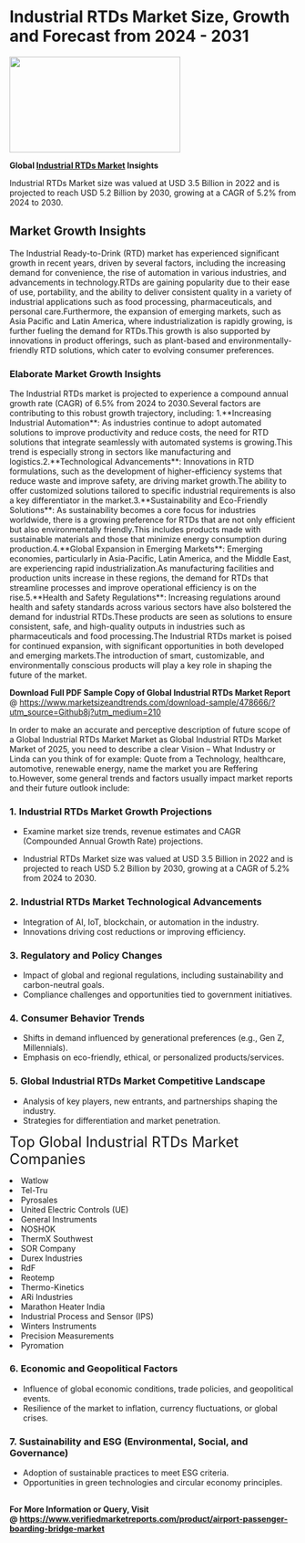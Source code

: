 <H1>Industrial RTDs Market Size, Growth and Forecast from 2024 - 2031</H1><img class="aligncenter size-medium wp-image-584254" src="https://thirdeyenews.in/wp-content/uploads/2024/09/Global-Market-Research-300x168.jpeg" alt="" width="300" height="168" /><p><strong>Global&nbsp;<a href="https://www.marketsizeandtrends.com/download-sample/478666/?utm_source=Github8j?utm_medium=210">Industrial RTDs Market</a> Insights</strong></p><p>Industrial RTDs Market size was valued at USD 3.5 Billion in 2022 and is projected to reach USD 5.2 Billion by 2030, growing at a CAGR of 5.2% from 2024 to 2030.</p><p><h2>Market Growth Insights</h2> The Industrial Ready-to-Drink (RTD) market has experienced significant growth in recent years, driven by several factors, including the increasing demand for convenience, the rise of automation in various industries, and advancements in technology.RTDs are gaining popularity due to their ease of use, portability, and the ability to deliver consistent quality in a variety of industrial applications such as food processing, pharmaceuticals, and personal care.Furthermore, the expansion of emerging markets, such as Asia Pacific and Latin America, where industrialization is rapidly growing, is further fueling the demand for RTDs.This growth is also supported by innovations in product offerings, such as plant-based and environmentally-friendly RTD solutions, which cater to evolving consumer preferences. <h3>Elaborate Market Growth Insights</h3> The Industrial RTDs market is projected to experience a compound annual growth rate (CAGR) of 6.5% from 2024 to 2030.Several factors are contributing to this robust growth trajectory, including: 1.**Increasing Industrial Automation**: As industries continue to adopt automated solutions to improve productivity and reduce costs, the need for RTD solutions that integrate seamlessly with automated systems is growing.This trend is especially strong in sectors like manufacturing and logistics.2.**Technological Advancements**: Innovations in RTD formulations, such as the development of higher-efficiency systems that reduce waste and improve safety, are driving market growth.The ability to offer customized solutions tailored to specific industrial requirements is also a key differentiator in the market.3.**Sustainability and Eco-Friendly Solutions**: As sustainability becomes a core focus for industries worldwide, there is a growing preference for RTDs that are not only efficient but also environmentally friendly.This includes products made with sustainable materials and those that minimize energy consumption during production.4.**Global Expansion in Emerging Markets**: Emerging economies, particularly in Asia-Pacific, Latin America, and the Middle East, are experiencing rapid industrialization.As manufacturing facilities and production units increase in these regions, the demand for RTDs that streamline processes and improve operational efficiency is on the rise.5.**Health and Safety Regulations**: Increasing regulations around health and safety standards across various sectors have also bolstered the demand for industrial RTDs.These products are seen as solutions to ensure consistent, safe, and high-quality outputs in industries such as pharmaceuticals and food processing.The Industrial RTDs market is poised for continued expansion, with significant opportunities in both developed and emerging markets.The introduction of smart, customizable, and environmentally conscious products will play a key role in shaping the future of the market.</p><p><span class=""><strong>Download Full PDF Sample Copy of Global Industrial RTDs Market Report</strong> @ <a href="https://www.marketsizeandtrends.com/download-sample/478666/?utm_source=Github8j?utm_medium=210" target="_blank">https://www.marketsizeandtrends.com/download-sample/478666/?utm_source=Github8j?utm_medium=210</a></span></p><p>In order to make an accurate and perceptive description of future scope of a Global&nbsp;Industrial RTDs Market Market as Global&nbsp;Industrial RTDs Market Market of 2025, you need to describe a clear Vision &ndash; What Industry or Linda can you think of for example: Quote from a Technology, healthcare, automotive, renewable energy, name the market you are Reffering to.However, some general trends and factors usually impact market reports and their future outlook include:</p><h3>1.&nbsp;<strong>Industrial RTDs Market Growth Projections</strong></h3><ul><li>Examine market size trends, revenue estimates and CAGR (Compounded Annual Growth Rate) projections.</li><li><p>Industrial RTDs Market size was valued at USD 3.5 Billion in 2022 and is projected to reach USD 5.2 Billion by 2030, growing at a CAGR of 5.2% from 2024 to 2030.</p></li></ul><h3>2.&nbsp;<strong>Industrial RTDs Market Technological Advancements</strong></h3><ul><li>Integration of AI, IoT, blockchain, or automation in the industry.</li><li>Innovations driving cost reductions or improving efficiency.</li></ul><h3>3.&nbsp;<strong>Regulatory and Policy Changes</strong></h3><ul><li>Impact of global and regional regulations, including sustainability and carbon-neutral goals.</li><li>Compliance challenges and opportunities tied to government initiatives.</li></ul><h3>4.&nbsp;<strong>Consumer Behavior Trends</strong></h3><ul><li>Shifts in demand influenced by generational preferences (e.g., Gen Z, Millennials).</li><li>Emphasis on eco-friendly, ethical, or personalized products/services.</li></ul><h3>5.&nbsp;<strong>Global Industrial RTDs Market Competitive Landscape</strong></h3><ul><li>Analysis of key players, new entrants, and partnerships shaping the industry.</li><li>Strategies for differentiation and market penetration.</li></ul><p data-pm-slice="1 1 []"><span style="color: inherit; font-family: inherit; font-size: 25px;">Top Global Industrial RTDs Market Companies</span></p><div class="" data-test-id=""><p><li>Watlow</li><li> Tel-Tru</li><li> Pyrosales</li><li> United Electric Controls (UE)</li><li> General Instruments</li><li> NOSHOK</li><li> ThermX Southwest</li><li> SOR Company</li><li> Durex Industries</li><li> RdF</li><li> Reotemp</li><li> Thermo-Kinetics</li><li> ARi Industries</li><li> Marathon Heater India</li><li> Industrial Process and Sensor (IPS)</li><li> Winters Instruments</li><li> Precision Measurements</li><li> Pyromation</li></p></div><h3>6.&nbsp;<strong>Economic and Geopolitical Factors</strong></h3><ul><li>Influence of global economic conditions, trade policies, and geopolitical events.</li><li>Resilience of the market to inflation, currency fluctuations, or global crises.</li></ul><h3>7.&nbsp;<strong>Sustainability and ESG (Environmental, Social, and Governance)</strong></h3><ul><li>Adoption of sustainable practices to meet ESG criteria.</li><li>Opportunities in green technologies and circular economy principles.</li></ul><h2><strong style="font-size: 14px;">For More Information or Query, Visit @&nbsp;</strong><a style="background-color: #ffffff; font-size: 14px;" href="https://www.marketsizeandtrends.com/report/industrial-rtds-market/" target="_blank">https://www.verifiedmarketreports.com/product/airport-passenger-boarding-bridge-market</a></h2>